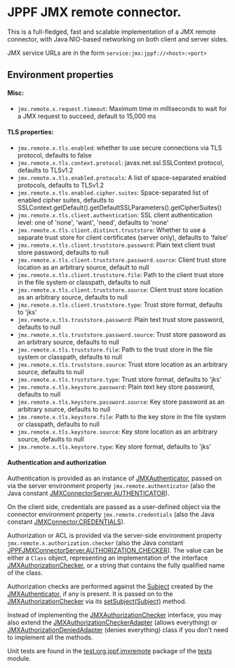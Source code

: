 # JPPF JMX remote connector.


This is a full-fledged, fast and scalable implementation of a JMX remote connector, with Java NIO-based networking on both client and server sides.

JMX service URLs are in the form `service:jmx:jppf://<host>:<port>`


## Environment properties

#### Misc:

* `jmx.remote.x.request.timeout`: Maximum time in milliseconds to wait for a JMX request to succeed, default to 15,000 ms

#### TLS properties:

* `jmx.remote.x.tls.enabled`:
  whether to use secure connections via TLS protocol, defaults to false 
* `jmx.remote.x.tls.context.protocol`:
  javax.net.ssl.SSLContext protocol, defaults to TLSv1.2
* `jmx.remote.x.tls.enabled.protocols`:
  A list of space-separated enabled protocols, defaults to TLSv1.2
* `jmx.remote.x.tls.enabled.cipher.suites`:
  Space-separated list of enabled cipher suites, defaults to SSLContext.getDefault().getDefaultSSLParameters().getCipherSuites()
* `jmx.remote.x.tls.client.authentication`:
  SSL client authentication level: one of 'none', 'want', 'need', defaults to 'none'
* `jmx.remote.x.tls.client.distinct.truststore`:
  Whether to use a separate trust store for client certificates (server only), defaults to 'false'
* `jmx.remote.x.tls.client.truststore.password`:
  Plain text client trust store password, defaults to null
* `jmx.remote.x.tls.client.truststore.password.source`:
  Client trust store location as an arbitrary source, default to null
* `jmx.remote.x.tls.client.truststore.file`:
  Path to the client trust store in the file system or classpath, defaults to null
* `jmx.remote.x.tls.client.truststore.source`:
  Client trust store location as an arbitrary source, defaults to null
* `jmx.remote.x.tls.client.truststore.type`:
  Trust store format, defaults to 'jks'
* `jmx.remote.x.tls.truststore.password`:
  Plain text trust store password, defaults to null
* `jmx.remote.x.tls.truststore.password.source`:
  Trust store password as an arbitrary source, defaults to null
* `jmx.remote.x.tls.truststore.file`:
  Path to the trust store in the file system or classpath, defaults to null
* `jmx.remote.x.tls.truststore.source`:
  Trust store location as an arbitrary source, defaults to null
* `jmx.remote.x.tls.truststore.type`:
  Trust store format, defaults to 'jks'
* `jmx.remote.x.tls.keystore.password`:
  Plain text key store password, defaults to null
* `jmx.remote.x.tls.keystore.password.source`:
  Key store password as an arbitrary source, defaults to null
* `jmx.remote.x.tls.keystore.file`:
  Path to the key store in the file system or classpath, defaults to null
* `jmx.remote.x.tls.keystore.source`:
  Key store location as an arbitrary source, defaults to null
* `jmx.remote.x.tls.keystore.type`:
  Key store format, defaults to 'jks'

#### Authentication and authorization

Authentication is provided as an instance of [JMXAuthenticator](https://docs.oracle.com/javase/7/docs/api/index.html?javax/management/remote/JMXAuthenticator.html), passed on via the server environment property `jmx.remote.authenticator` (also the Java constant [JMXConnectorServer.AUTHENTICATOR](https://docs.oracle.com/javase/7/docs/api/javax/management/remote/JMXConnectorServer.html#AUTHENTICATOR)).

On the client side, credentials are passed as a user-defined object via the connector environment property `jmx.remote.credentials` (also the Java constant
[JMXConnector.CREDENTIALS](https://docs.oracle.com/javase/7/docs/api/javax/management/remote/JMXConnector.html#CREDENTIALS)).

Authorization or ACL is provided via the server-side environment property `jmx.remote.x.authorization.checker` (also the Java constant
[JPPFJMXConnectorServer.AUTHORIZATION_CHECKER](https://www.jppf.org/javadoc/6.0/org/jppf/jmxremote/JPPFJMXConnectorServer.html#AUTHORIZATION_CHECKER)). The value can be either a `Class` object, representing an implementation
of the interface [JMXAuthorizationChecker](https://www.jppf.org/javadoc/6.0/index.html?org/jppf/jmxremote/JMXAuthorizationChecker.html), or a string that contains the fully qualified name of the class.

Authorization checks are performed against the [Subject](https://docs.oracle.com/javase/7/docs/api/index.html?javax/security/auth/Subject.html) created by the [JMXAuthenticator](https://docs.oracle.com/javase/7/docs/api/index.html?javax/management/remote/JMXAuthenticator.html), if any is present. It is passed on to the [JMXAuthorizationChecker](https://www.jppf.org/javadoc/6.0/index.html?org/jppf/jmxremote/JMXAuthorizationChecker.html) via its [setSubject(Subject)](https://www.jppf.org/javadoc/6.0/org/jppf/jmxremote/JMXAuthorizationChecker.html#setSubject(javax.security.auth.Subject)) method.

Instead of implementing the [JMXAuthorizationChecker](https://www.jppf.org/javadoc/6.0/index.html?org/jppf/jmxremote/JMXAuthorizationChecker.html) interface, you may also extend the [JMXAuthorizationCheckerAdapter](https://www.jppf.org/javadoc/6.0/index.html?org/jppf/jmxremote/JMXAuthorizationCheckerAdapter.html) (allows everything) or [JMXAuthorizationDeniedAdapter](https://www.jppf.org/javadoc/6.0/index.html?org/jppf/jmxremote/JMXAuthorizationDeniedAdapter.html) (denies everything) class if you don't need to implement all the methods.

Unit tests are found in the [test.org.jppf.jmxremote](../tests/src/tests/test/org/jppf/jmxremote) package of the [tests](../tests) module.
